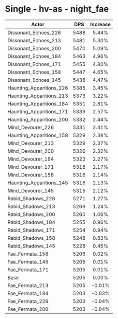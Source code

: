 # Single - hv-as - night_fae
| Actor | DPS | Increase |
|---|:---:|:---:|
|Dissonant_Echoes_226|5488|5.44%|
|Dissonant_Echoes_213|5481|5.30%|
|Dissonant_Echoes_200|5470|5.09%|
|Dissonant_Echoes_184|5463|4.96%|
|Dissonant_Echoes_171|5455|4.80%|
|Dissonant_Echoes_158|5447|4.65%|
|Dissonant_Echoes_145|5438|4.47%|
|Haunting_Apparitions_226|5385|3.45%|
|Haunting_Apparitions_213|5373|3.22%|
|Haunting_Apparitions_184|5351|2.81%|
|Haunting_Apparitions_171|5339|2.57%|
|Haunting_Apparitions_200|5332|2.44%|
|Mind_Devourer_226|5331|2.41%|
|Haunting_Apparitions_158|5329|2.38%|
|Mind_Devourer_213|5329|2.37%|
|Mind_Devourer_200|5326|2.32%|
|Mind_Devourer_184|5323|2.27%|
|Mind_Devourer_171|5318|2.17%|
|Mind_Devourer_158|5316|2.14%|
|Haunting_Apparitions_145|5316|2.13%|
|Mind_Devourer_145|5315|2.12%|
|Rabid_Shadows_226|5271|1.27%|
|Rabid_Shadows_213|5269|1.24%|
|Rabid_Shadows_200|5260|1.06%|
|Rabid_Shadows_184|5255|0.96%|
|Rabid_Shadows_171|5254|0.94%|
|Rabid_Shadows_158|5248|0.83%|
|Rabid_Shadows_145|5228|0.45%|
|Fae_Fermata_158|5206|0.02%|
|Fae_Fermata_145|5205|0.01%|
|Fae_Fermata_171|5205|0.01%|
|Base|5205|0.00%|
|Fae_Fermata_213|5205|-0.01%|
|Fae_Fermata_184|5203|-0.03%|
|Fae_Fermata_226|5203|-0.04%|
|Fae_Fermata_200|5203|-0.04%|
